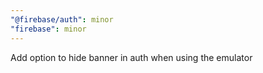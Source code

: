 ```yaml
---
"@firebase/auth": minor
"firebase": minor
---
```


Add option to hide banner in auth when using the emulator

